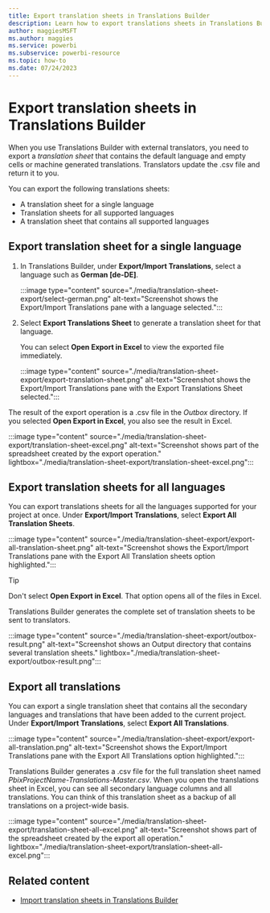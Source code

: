 ```yaml
---
title: Export translation sheets in Translations Builder
description: Learn how to export translations sheets in Translations Builder. Human translators use these .csv files as the source to localize Power BI reports.
author: maggiesMSFT   
ms.author: maggies
ms.service: powerbi
ms.subservice: powerbi-resource
ms.topic: how-to
ms.date: 07/24/2023
---
```

# Export translation sheets in Translations Builder

When you use Translations Builder with external translators, you need to export a *translation sheet* that contains the default language and empty cells or machine generated translations. Translators update the .csv file and return it to you.

You can export the following translations sheets:

- A translation sheet for a single language
- Translation sheets for all supported languages
- A translation sheet that contains all supported languages

## Export translation sheet for a single language

1. In Translations Builder, under **Export/Import Translations**, select a language such as **German [de-DE]**.

   :::image type="content" source="./media/translation-sheet-export/select-german.png" alt-text="Screenshot shows the Export/Import Translations pane with a language selected.":::

1. Select **Export Translations Sheet** to generate a translation sheet for that language.

   You can select **Open Export in Excel** to view the exported file immediately.

   :::image type="content" source="./media/translation-sheet-export/export-translation-sheet.png" alt-text="Screenshot shows the Export/Import Translations pane with the Export Translations Sheet selected.":::

The result of the export operation is a .csv file in the *Outbox* directory. If you selected **Open Export in Excel**, you also see the result in Excel.

:::image type="content" source="./media/translation-sheet-export/translation-sheet-excel.png" alt-text="Screenshot shows part of the spreadsheet created by the export operation." lightbox="./media/translation-sheet-export/translation-sheet-excel.png":::

## Export translation sheets for all languages

You can export translations sheets for all the languages supported for your project at once. Under **Export/Import Translations**, select **Export All Translation Sheets**.

:::image type="content" source="./media/translation-sheet-export/export-all-translation-sheet.png" alt-text="Screenshot shows the Export/Import Translations pane with the Export All Translation sheets option highlighted.":::

> [!TIP]
> Don't select **Open Export in Excel**. That option opens all of the files in Excel.

Translations Builder generates the complete set of translation sheets to be sent to translators.

:::image type="content" source="./media/translation-sheet-export/outbox-result.png" alt-text="Screenshot shows an Output directory that contains several translation sheets." lightbox="./media/translation-sheet-export/outbox-result.png":::

## Export all translations

You can export a single translation sheet that contains all the secondary languages and translations that have been added to the current project. Under **Export/Import Translations**, select **Export All Translations**.

:::image type="content" source="./media/translation-sheet-export/export-all-translation.png" alt-text="Screenshot shows the Export/Import Translations pane with the Export All Translations option highlighted.":::

Translations Builder generates a .csv file for the full translation sheet named *PbixProjectName-Translations-Master.csv*. When you open the translations sheet in Excel, you can see all secondary language columns and all translations. You can think of this translation sheet as a backup of all translations on a project-wide basis.

:::image type="content" source="./media/translation-sheet-export/translation-sheet-all-excel.png" alt-text="Screenshot shows part of the spreadsheet created by the export all operation." lightbox="./media/translation-sheet-export/translation-sheet-all-excel.png":::

## Related content

- [Import translation sheets in Translations Builder](translation-sheet-import.md)

